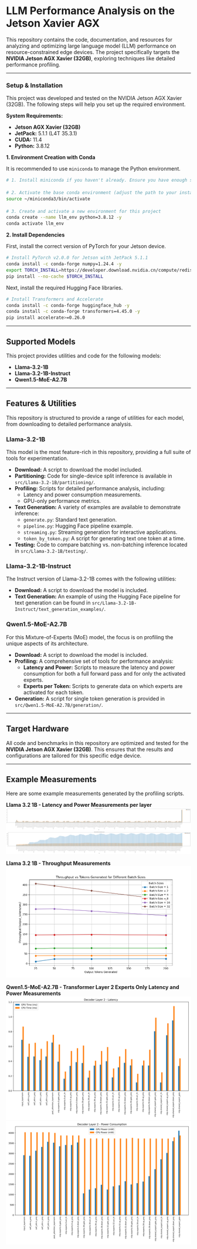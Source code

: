 # LLM Performance Analysis on the Jetson Xavier AGX

This repository contains the code, documentation, and resources for analyzing and optimizing large language model (LLM) performance on resource-constrained edge devices. The project specifically targets the **NVIDIA Jetson AGX Xavier (32GB)**, exploring techniques like detailed performance profiling.

---

### Setup & Installation

This project was developed and tested on the NVIDIA Jetson AGX Xavier (32GB). The following steps will help you set up the required environment.

**System Requirements:**
* **Jetson AGX Xavier (32GB)**
* **JetPack:** 5.1.1 (L4T 35.3.1)
* **CUDA:** 11.4
* **Python:** 3.8.12

**1. Environment Creation with Conda**

It is recommended to use `miniconda` to manage the Python environment.

```bash
# 1. Install miniconda if you haven't already. Ensure you have enough space (approx. 4GB).

# 2. Activate the base conda environment (adjust the path to your installation)
source ~/miniconda3/bin/activate

# 3. Create and activate a new environment for this project
conda create --name llm_env python=3.8.12 -y
conda activate llm_env
```

**2. Install Dependencies**

First, install the correct version of PyTorch for your Jetson device.

```bash
# Install PyTorch v2.0.0 for Jetson with JetPack 5.1.1
conda install -c conda-forge numpy=1.24.4 -y
export TORCH_INSTALL=https://developer.download.nvidia.cn/compute/redist/jp/v511/pytorch/torch-2.0.0+nv23.05-cp38-cp38-linux_aarch64.whl
pip install --no-cache $TORCH_INSTALL
```

Next, install the required Hugging Face libraries.

```bash
# Install Transformers and Accelerate
conda install -c conda-forge huggingface_hub -y
conda install -c conda-forge transformers=4.45.0 -y
pip install accelerate>=0.26.0
```

---

## Supported Models

This project provides utilities and code for the following models:

* **Llama-3.2-1B**
* **Llama-3.2-1B-Instruct**
* **Qwen1.5-MoE-A2.7B**

---

## Features & Utilities

This repository is structured to provide a range of utilities for each model, from downloading to detailed performance analysis.

### Llama-3.2-1B

This model is the most feature-rich in this repository, providing a full suite of tools for experimentation.

* **Download:** A script to download the model included.
* **Partitioning:** Code for single-device split inference is available in `src/Llama-3.2-1B/partitioning/`.
* **Profiling:** Scripts for detailed performance analysis, including:
    * Latency and power consumption measurements.
    * GPU-only performance metrics.
* **Text Generation:** A variety of examples are available to demonstrate inference:
    * `generate.py`: Standard text generation.
    * `pipeline.py`: Hugging Face pipeline example.
    * `streaming.py`: Streaming generation for interactive applications.
    * `token_by_token.py`: A script for generating text one token at a time.
* **Testing:** Code to compare batching vs. non-batching inference located in `src/Llama-3.2-1B/testing/`.

### Llama-3.2-1B-Instruct

The Instruct version of Llama-3.2-1B comes with the following utilities:

* **Download:** A script to download the model is included.
* **Text Generation:** An example of using the Hugging Face pipeline for text generation can be found in `src/Llama-3.2-1B-Instruct/text_generation_examples/`.

### Qwen1.5-MoE-A2.7B

For this Mixture-of-Experts (MoE) model, the focus is on profiling the unique aspects of its architecture.

* **Download:** A script to download the model is included.
* **Profiling:** A comprehensive set of tools for performance analysis:
    * **Latency and Power:** Scripts to measure the latency and power consumption for both a full forward pass and for only the activated experts.
    * **Experts per Token:** Scripts to generate data on which experts are activated for each token.
* **Generation:** A script for single token generation is provided in `src/Qwen1.5-MoE-A2.7B/generation/`.

---

## Target Hardware

All code and benchmarks in this repository are optimized and tested for the **NVIDIA Jetson AGX Xavier (32GB)**. This ensures that the results and configurations are tailored for this specific edge device.

---

## Example Measurements

Here are some example measurements generated by the profiling scripts.

**Llama 3.2 1B - Latency and Power Measurements per layer**
![Latency](./images/llama-3.2-1b/latency_plot.svg)
![Power](./images/llama-3.2-1b/power_plot.svg)

**Llama 3.2 1B - Throughput Measurements**
![Throughput](./images/llama-3.2-1b/throughput.png)

**Qwen1.5-MoE-A2.7B - Transformer Layer 2 Experts Only Latency and Power Measurements**
![Qwen MoE Latency](./images/qwen-moe/layer_2_latency.svg)
![Qwen MoE Latency](./images/qwen-moe/layer_2_power.svg)
